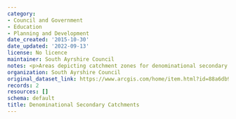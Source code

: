 ```yaml
---
category:
- Council and Government
- Education
- Planning and Development
date_created: '2015-10-30'
date_updated: '2022-09-13'
license: No licence
maintainer: South Ayrshire Council
notes: <p>Areas depicting catchment zones for denominational secondary schools</p>
organization: South Ayrshire Council
original_dataset_link: https://www.arcgis.com/home/item.html?id=88a6db9db81349e8be6a4e94f1f1378d
records: 2
resources: []
schema: default
title: Denominational Secondary Catchments
---
```

